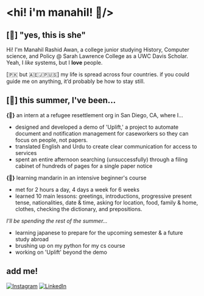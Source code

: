 # <hi! i'm manahil! 🌸/>

## [💬] "yes, this is she"

Hi! I'm Manahil Rashid Awan, a college junior studying History, Computer science, and Policy @ Sarah Lawrence College as a UWC Davis Scholar. Yeah, I *like* systems, but I **love** people.

[🇵🇰 but 🇦🇪🇯🇵🇺🇸] my life is spread across four countries. if you could guide me on anything, it’d probably be how to stay still.

## [🎯]  this summer, I've been...
**{🌟}** an intern at a refugee resettlement org in San Diego, CA, where I...
- designed and developed a demo of 'Uplift,' a project to automate document and notification management for caseworkers so they can focus on people, not papers.
- translated English and Urdu to create clear communication for access to services
- spent an entire afternoon searching (unsuccessfully) through a filing cabinet of hundreds of pages for a single paper notice

**{🌟}** learning mandarin in an intensive beginner's course 
- met for 2 hours a day, 4 days a week for 6 weeks
- learned 10 main lessons: greetings, introductions, progressive present tense, nationalities, date & time, asking for location, food, family & home, clothes, checking the dictionary, and prepositions.

*I'll be spending the rest of the summer...*

- learning japanese to prepare for the upcoming semester & a future study abroad
- brushing up on my python for my cs course
- working on 'Uplift' beyond the demo

## add me!
<a href="https://www.instagram.com/mannyistrying/" target="_blank"><img src="https://img.shields.io/badge/Instagram-%23E4405F.svg?&style=flat-square&logo=instagram&logoColor=white" alt="Instagram"></a>
<a href="https://www.linkedin.com/in/manahil-awan/" target="_blank"><img src="https://img.shields.io/badge/LinkedIn-%230077B5.svg?&style=flat-square&logo=linkedin&logoColor=white" alt="LinkedIn"></a>

